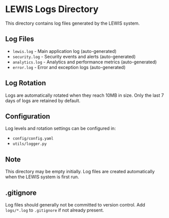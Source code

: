 # LEWIS Logs Directory

This directory contains log files generated by the LEWIS system.

## Log Files

- `lewis.log` - Main application log (auto-generated)
- `security.log` - Security events and alerts (auto-generated)
- `analytics.log` - Analytics and performance metrics (auto-generated)
- `error.log` - Error and exception logs (auto-generated)

## Log Rotation

Logs are automatically rotated when they reach 10MB in size.
Only the last 7 days of logs are retained by default.

## Configuration

Log levels and rotation settings can be configured in:
- `config/config.yaml`
- `utils/logger.py`

## Note

This directory may be empty initially. Log files are created automatically
when the LEWIS system is first run.

## .gitignore

Log files should generally not be committed to version control.
Add `logs/*.log` to `.gitignore` if not already present.
